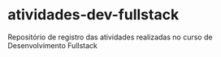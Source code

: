 # atividades-dev-fullstack
Repositório de registro das atividades realizadas no curso de Desenvolvimento Fullstack
